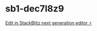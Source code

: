 # sb1-dec7l8z9

[Edit in StackBlitz next generation editor ⚡️](https://stackblitz.com/~/github.com/N123bhanu/sb1-dec7l8z9)